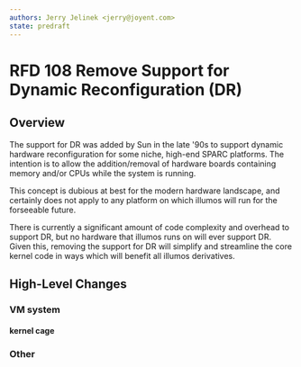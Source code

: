 ```yaml
---
authors: Jerry Jelinek <jerry@joyent.com>
state: predraft
---
```


# RFD 108 Remove Support for Dynamic Reconfiguration (DR)

## Overview

The support for DR was added by Sun in the late '90s to support dynamic
hardware reconfiguration for some niche, high-end SPARC platforms. The
intention is to allow the addition/removal of hardware boards containing
memory and/or CPUs while the system is running.

This concept is dubious at best for the modern hardware landscape, and certainly
does not apply to any platform on which illumos will run for the forseeable
future.

There is currently a significant amount of code complexity and overhead to
support DR, but no hardware that illumos runs on will ever support DR. Given
this, removing the support for DR will simplify and streamline the core kernel
code in ways which will benefit all illumos derivatives.

## High-Level Changes

### VM system
#### kernel cage
### Other
